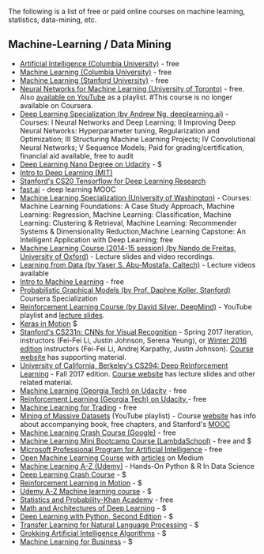 The following is a list of free or paid online courses on machine learning, statistics, data-mining, etc.

## Machine-Learning / Data Mining

* [Artificial Intelligence (Columbia University)](https://www.edx.org/course/artificial-intelligence-ai-columbiax-csmm-101x-0) - free
* [Machine Learning (Columbia University)](https://www.edx.org/course/machine-learning-columbiax-csmm-102x-0) - free
* [Machine Learning (Stanford University)](https://www.coursera.org/learn/machine-learning) - free
* [Neural Networks for Machine Learning (University of Toronto)](https://www.coursera.org/learn/neural-networks) - free. Also [available on YouTube](https://www.youtube.com/watch?v=cbeTc-Urqak&list=PLYvFQm7QY5Fy28dST8-qqzJjXr83NKWAr) as a playlist. #This course is no longer available on Coursera.
* [Deep Learning Specialization (by Andrew Ng, deeplearning.ai)](https://www.coursera.org/specializations/deep-learning) - Courses: I Neural Networks and Deep Learning; II Improving Deep Neural Networks: Hyperparameter tuning, Regularization and Optimization; III Structuring Machine Learning Projects; IV Convolutional Neural Networks; V Sequence Models; Paid for grading/certification, financial aid available, free to audit
* [Deep Learning Nano Degree on Udacity](https://www.udacity.com/course/deep-learning-nanodegree--nd101) - $
* [Intro to Deep Learning (MIT)](http://introtodeeplearning.com/)
* [Stanford's CS20 Tensorflow for Deep Learning Research](http://web.stanford.edu/class/cs20si/)
* [fast.ai](https://www.fast.ai/) - deep learning MOOC 
* [Machine Learning Specialization (University of Washington)](https://www.coursera.org/specializations/machine-learning) - Courses: Machine Learning Foundations: A Case Study Approach, Machine Learning: Regression, Machine Learning: Classification, Machine Learning: Clustering & Retrieval, Machine Learning: Recommender Systems & Dimensionality Reduction,Machine Learning Capstone: An Intelligent Application with Deep Learning; free
* [Machine Learning Course (2014-15 session) (by Nando de Freitas, University of Oxford)](https://www.cs.ox.ac.uk/people/nando.defreitas/machinelearning/) - Lecture slides and video recordings.
* [Learning from Data (by Yaser S. Abu-Mostafa, Caltech)](http://www.work.caltech.edu/telecourse.html) - Lecture videos available
* [Intro to Machine Learning](https://www.udacity.com/course/intro-to-machine-learning--ud120) - free
* [Probabilistic Graphical Models (by Prof. Daphne Koller, Stanford)](https://www.coursera.org/specializations/probabilistic-graphical-models) Coursera Specialization
* [Reinforcement Learning Course (by David Silver, DeepMind)](https://www.youtube.com/watch?v=2pWv7GOvuf0&list=PLzuuYNsE1EZAXYR4FJ75jcJseBmo4KQ9-) - YouTube playlist and [lecture slides](http://www0.cs.ucl.ac.uk/staff/d.silver/web/Teaching.html).
* [Keras in Motion](https://www.manning.com/livevideo/keras-in-motion) $
* [Stanford's CS231n: CNNs for Visual Recognition](https://www.youtube.com/watch?v=vT1JzLTH4G4&index=1&list=PL3FW7Lu3i5JvHM8ljYj-zLfQRF3EO8sYv) - Spring 2017 iteration, instructors (Fei-Fei Li, Justin Johnson, Serena Yeung), or [Winter 2016 edition](https://www.youtube.com/watch?v=NfnWJUyUJYU&list=PLkt2uSq6rBVctENoVBg1TpCC7OQi31AlC) instructors (Fei-Fei Li, Andrej Karpathy, Justin Johnson). [Course website](http://cs231n.github.io/) has supporting material.
* [University of California, Berkeley's CS294: Deep Reinforcement Learning](https://www.youtube.com/watch?v=8jQIKgTzQd4&list=PLkFD6_40KJIwTmSbCv9OVJB3YaO4sFwkX) - Fall 2017 edition. [Course website](http://rll.berkeley.edu/deeprlcourse/) has lecture slides and other related material.
* [Machine Learning (Georgia Tech) on Udacity](https://www.udacity.com/course/machine-learning--ud262) - free
* [Reinforcement Learning (Georgia Tech) on Udacity ](https://www.udacity.com/course/reinforcement-learning--ud600) - free
* [Machine Learning for Trading](https://www.udacity.com/course/machine-learning-for-trading--ud501) - free
* [Mining of Massive Datasets](https://www.youtube.com/watch?v=xoA5v9AO7S0&list=PLLssT5z_DsK9JDLcT8T62VtzwyW9LNepV) (YouTube playlist) - Course [website](http://mmds.org/) has info about accompanying book, free chapters, and Stanford's [MOOC](https://lagunita.stanford.edu/courses/course-v1:ComputerScience+MMDS+SelfPaced/about)
* [Machine Learning Crash Course (Google)](https://developers.google.com/machine-learning/crash-course/) - free
* [Machine Learning Mini Bootcamp Course (LambdaSchool)](https://lambdaschool.com/courses/data-science/intro/) - free and $
* [Microsoft Professional Program for Artificial Intelligence](https://academy.microsoft.com/en-us/professional-program/tracks/artificial-intelligence/) - free 
* [Open Machine Learning Course](https://github.com/Yorko/mlcourse.ai) with [articles](https://medium.com/open-machine-learning-course) on Medium 
* [Machine Learning A-Z (Udemy)](https://www.udemy.com/machinelearning/) - Hands-On Python & R In Data Science
* [Deep Learning Crash Course](https://www.manning.com/livevideo/deep-learning-crash-course) - $
* [Reinforcement Learning in Motion](https://www.manning.com/livevideo/reinforcement-learning-in-motion) - $
* [Udemy A-Z Machine learning course](https://www.udemy.com/course/machinelearning/) - $
* [Statistics and Probability-Khan Academy](https://www.khanacademy.org/math/statistics-probability) - free
* [Math and Architectures of Deep Learning](https://www.manning.com/books/math-and-architectures-of-deep-learning) - $
* [Deep Learning with Python, Second Edition](https://www.manning.com/books/deep-learning-with-python-second-edition) - $
* [Transfer Learning for Natural Language Processing](https://www.manning.com/books/transfer-learning-for-natural-language-processing) - $
* [Grokking Artificial Intelligence Algorithms](https://www.manning.com/books/grokking-artificial-intelligence-algorithms) - $
* [Machine Learning for Business](https://www.manning.com/books/machine-learning-for-business) - $
